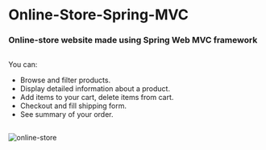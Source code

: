 # Online-Store-Spring-MVC
### Online-store website made using Spring Web MVC framework
##
You can:
- Browse and filter products.
- Display detailed information about a product.
- Add items to your cart, delete items from cart.
- Checkout and fill shipping form.
- See summary of your order.
##
![online-store](https://user-images.githubusercontent.com/32308481/37875722-80d47046-3043-11e8-921b-f82cda92cc82.gif)
